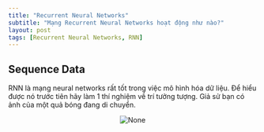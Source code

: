 ```yaml
---
title: "Recurrent Neural Networks"
subtitle: "Mạng Recurrent Neural Networks hoạt động như nào?"
layout: post
tags: [Recurrent Neural Networks, RNN]
---
```


## Sequence Data 

 RNN là mạng neural networks rất tốt trong việc mô hình hóa dữ liệu. Để hiểu được nó trước tiên hãy làm 1 thí nghiệm về trí tưởng tượng. Giả sử bạn có ảnh của một quả bóng đang di chuyển. 
 
 <center>
 <img src="/huy99ls01.github.io/img/bp/2018-06-18-RNN/ball.png" alt="None">
 </center>
